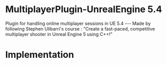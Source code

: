 # MultiplayerPlugin-UnrealEngine 5.4
 Plugin for handling online multiplayer sessions in UE 5.4 --- Made by following Stephen Ulibarri's course : "Create a fast-paced, competitive multiplayer shooter in Unreal Engine 5 using C++!" 

# Implementation